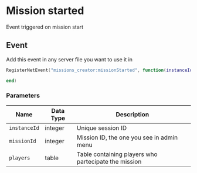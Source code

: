 # Mission started
Event triggered on mission start

## Event
Add this event in any server file you want to use it in
```lua
RegisterNetEvent("missions_creator:missionStarted", function(instanceId, missionId, players)

end)
```

### Parameters

| Name      | Data Type | Description                                    |
| --------- | --------- | ---------------------------------------------- |
| `instanceId`  | integer   | Unique session ID |
| `missionId` | integer    | Mission ID, the one you see in admin menu |
| `players` | table    | Table containing players who partecipate the mission |